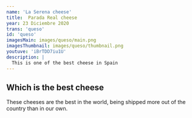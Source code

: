 ```yaml
---
name: 'La Serena cheese'
title:  Parada Real cheese
year: 23 Diciembre 2020
trans: 'queso'
id: 'queso'
imagesMain: images/queso/main.png
imagesThumbnail: images/queso/thumbnail.png
youtuve: 'iBrTDD7iu1U'
description: |
  This is one of the best cheese in Spain
---
```

## Which is the best cheese


These cheeses are the best in the world, being shipped more out of the country than in our own.